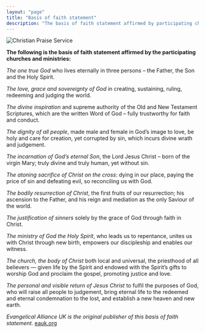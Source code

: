 ```yaml
---
layout: "page"
title: "Basis of faith statement"
description: "The basis of faith statement affirmed by participating churches and ministries."
---
```

![Christian Praise Service](https://images.unsplash.com/photo-1508829040592-72f179f8a73f?ixlib=rb-1.2.1&q=80&fm=jpg&crop=entropy&cs=tinysrgb&w=2000&fit=max&ixid=eyJhcHBfaWQiOjExNzczfQ "Photo by Matt Botsford / Unsplash")

**The following is the basis of faith statement affirmed by the participating churches and ministries:**

*The one true God* who lives eternally in three persons – the Father, the Son and the Holy Spirit.

*The love, grace and sovereignty of God* in creating, sustaining, ruling, redeeming and judging the world.

*The divine inspiration* and supreme authority of the Old and New Testament Scriptures, which are the written Word of God – fully trustworthy for faith and conduct.

*The dignity of all people*, made male and female in God’s image to love, be holy and care for creation, yet corrupted by sin, which incurs divine wrath and judgement.

*The incarnation of God’s eternal Son*, the Lord Jesus Christ – born of the virgin Mary; truly divine and truly human, yet without sin.

*The atoning sacrifice of Christ on the cross*: dying in our place, paying the price of sin and defeating evil, so reconciling us with God.

*The bodily resurrection of Christ*, the first fruits of our resurrection; his ascension to the Father, and his reign and mediation as the only Saviour of the world.

*The justification of sinners* solely by the grace of God through faith in Christ.

*The ministry of God the Holy Spirit*, who leads us to repentance, unites us with Christ through new birth, empowers our discipleship and enables our witness.

*The church, the body of Christ* both local and universal, the priesthood of all believers — given life by the Spirit and endowed with the Spirit’s gifts to worship God and proclaim the gospel, promoting justice and love.

*The personal and visible return of Jesus Christ* to fulfil the purposes of God, who will raise all people to judgement, bring eternal life to the redeemed and eternal condemnation to the lost, and establish a new heaven and new earth.

*Evangelical Alliance UK is the original publisher of this basis of faith statement.*
[eauk.org](https://www.eauk.org/about-us/basis-of-faith)
